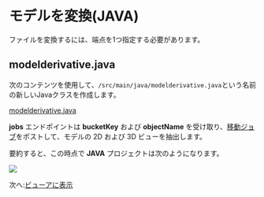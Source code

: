 # モデルを変換(JAVA)

ファイルを変換するには、端点を1つ指定する必要があります。

## modelderivative.java

次のコンテンツを使用して、`/src/main/java/modelderivative.java`という名前の新しいJavaクラスを作成します。 

[modelderivative.java](_snippets/viewmodels/java/modelderivative.java ':include :type=code java')

**jobs** エンドポイントは **bucketKey** および **objectName** を受け取り、[移動ジョブ](https://forge.autodesk.com/en/docs/model-derivative/v2/reference/http/job-POST/)をポストして、モデルの 2D および 3D ビューを抽出します。 
 
要約すると、この時点で **JAVA** プロジェクトは次のようになります。

![](_media/java/Eclipse_server_side.png)

次へ:[ビューアに表示](/ja_jp/viewer/2legged/)